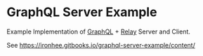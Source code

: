 # GraphQL Server Example

Example Implementation of [GraphQL](https://facebook.github.io/graphql/) + [Relay](https://facebook.github.io/relay/) Server and Client.

See https://ironhee.gitbooks.io/graphql-server-example/content/
